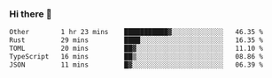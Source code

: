 ### Hi there 👋

<!--
**WShiBin/WShiBin** is a ✨ _special_ ✨ repository because its `README.md` (this file) appears on your GitHub profile.

Here are some ideas to get you started:

- 🔭 I’m currently working on ...
- 🌱 I’m currently learning ...
- 👯 I’m looking to collaborate on ...
- 🤔 I’m looking for help with ...
- 💬 Ask me about ...
- 📫 How to reach me: ...
- 😄 Pronouns: ...
- ⚡ Fun fact: ...
-->

<!--START_SECTION:waka-->

```txt
Other        1 hr 23 mins    ███████████▓░░░░░░░░░░░░░   46.35 %
Rust         29 mins         ████░░░░░░░░░░░░░░░░░░░░░   16.35 %
TOML         20 mins         ██▓░░░░░░░░░░░░░░░░░░░░░░   11.10 %
TypeScript   16 mins         ██▒░░░░░░░░░░░░░░░░░░░░░░   08.86 %
JSON         11 mins         █▓░░░░░░░░░░░░░░░░░░░░░░░   06.39 %
```

<!--END_SECTION:waka-->
